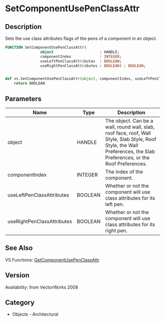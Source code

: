 # SetComponentUsePenClassAttr

## Description
Sets the use class attributes flags of the pens of a component in an object.

```pascal
FUNCTION SetComponentUsePenClassAttr(
				object                     : HANDLE;
				componentIndex             : INTEGER;
				useLeftPenClassAttributes  : BOOLEAN;
				useRightPenClassAttributes : BOOLEAN) : BOOLEAN;
```

```python

def vs.SetComponentUsePenClassAttr(object, componentIndex, useLeftPenClassAttributes, useRightPenClassAttributes):
    return BOOLEAN
```

## Parameters
|Name|Type|Description|
|---|---|---|
|object|HANDLE|The object. Can be a wall, round wall, slab, roof face, roof, Wall Style, Slab Style, Roof Style, the Wall Preferences, the Slab Preferences, or the Roof Preferences.|
|componentIndex|INTEGER|The index of the component.|
|useLeftPenClassAttributes|BOOLEAN|Whether or not the component will use class attributes for its left pen.|
|useRightPenClassAttributes|BOOLEAN|Whether or not the component will use class attributes for its right pen.|

## See Also
VS Functions:
[GetComponentUsePenClassAttr](GetComponentUsePenClassAttr.md)

## Version
Availability: from VectorWorks 2008
## Category
* Objects - Architectural

